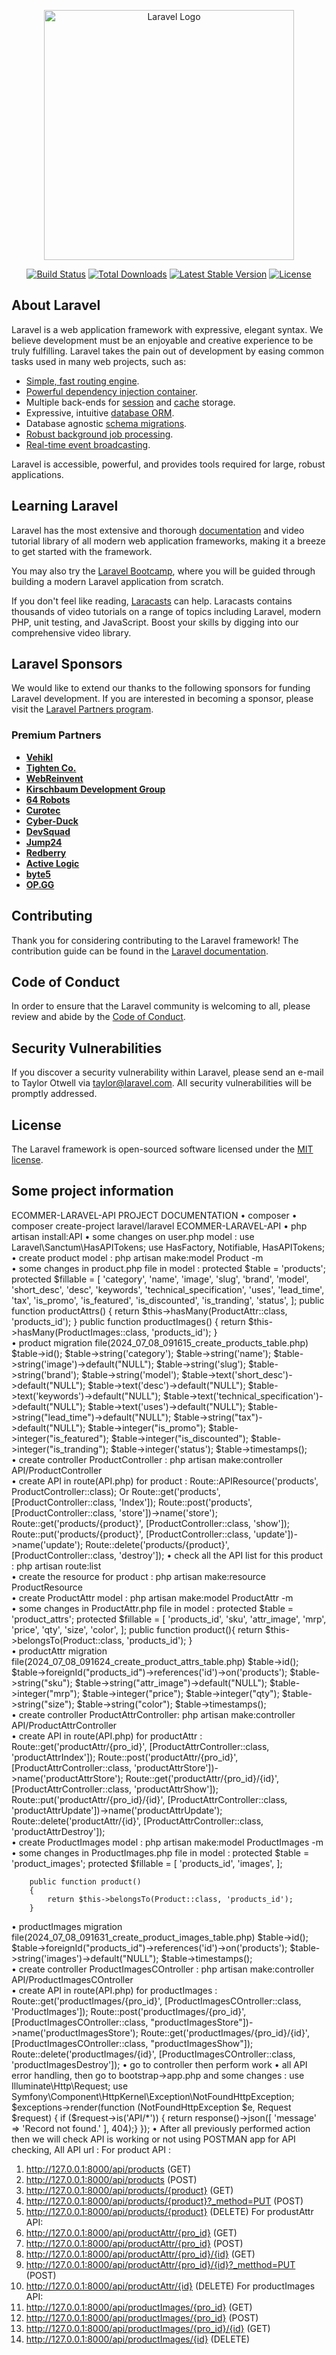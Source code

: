 <p align="center"><a href="https://laravel.com" target="_blank"><img src="https://raw.githubusercontent.com/laravel/art/master/logo-lockup/5%20SVG/2%20CMYK/1%20Full%20Color/laravel-logolockup-cmyk-red.svg" width="400" alt="Laravel Logo"></a></p>

<p align="center">
<a href="https://github.com/laravel/framework/actions"><img src="https://github.com/laravel/framework/workflows/tests/badge.svg" alt="Build Status"></a>
<a href="https://packagist.org/packages/laravel/framework"><img src="https://img.shields.io/packagist/dt/laravel/framework" alt="Total Downloads"></a>
<a href="https://packagist.org/packages/laravel/framework"><img src="https://img.shields.io/packagist/v/laravel/framework" alt="Latest Stable Version"></a>
<a href="https://packagist.org/packages/laravel/framework"><img src="https://img.shields.io/packagist/l/laravel/framework" alt="License"></a>
</p>

## About Laravel

Laravel is a web application framework with expressive, elegant syntax. We believe development must be an enjoyable and creative experience to be truly fulfilling. Laravel takes the pain out of development by easing common tasks used in many web projects, such as:

- [Simple, fast routing engine](https://laravel.com/docs/routing).
- [Powerful dependency injection container](https://laravel.com/docs/container).
- Multiple back-ends for [session](https://laravel.com/docs/session) and [cache](https://laravel.com/docs/cache) storage.
- Expressive, intuitive [database ORM](https://laravel.com/docs/eloquent).
- Database agnostic [schema migrations](https://laravel.com/docs/migrations).
- [Robust background job processing](https://laravel.com/docs/queues).
- [Real-time event broadcasting](https://laravel.com/docs/broadcasting).

Laravel is accessible, powerful, and provides tools required for large, robust applications.

## Learning Laravel

Laravel has the most extensive and thorough [documentation](https://laravel.com/docs) and video tutorial library of all modern web application frameworks, making it a breeze to get started with the framework.

You may also try the [Laravel Bootcamp](https://bootcamp.laravel.com), where you will be guided through building a modern Laravel application from scratch.

If you don't feel like reading, [Laracasts](https://laracasts.com) can help. Laracasts contains thousands of video tutorials on a range of topics including Laravel, modern PHP, unit testing, and JavaScript. Boost your skills by digging into our comprehensive video library.

## Laravel Sponsors

We would like to extend our thanks to the following sponsors for funding Laravel development. If you are interested in becoming a sponsor, please visit the [Laravel Partners program](https://partners.laravel.com).

### Premium Partners

- **[Vehikl](https://vehikl.com/)**
- **[Tighten Co.](https://tighten.co)**
- **[WebReinvent](https://webreinvent.com/)**
- **[Kirschbaum Development Group](https://kirschbaumdevelopment.com)**
- **[64 Robots](https://64robots.com)**
- **[Curotec](https://www.curotec.com/services/technologies/laravel/)**
- **[Cyber-Duck](https://cyber-duck.co.uk)**
- **[DevSquad](https://devsquad.com/hire-laravel-developers)**
- **[Jump24](https://jump24.co.uk)**
- **[Redberry](https://redberry.international/laravel/)**
- **[Active Logic](https://activelogic.com)**
- **[byte5](https://byte5.de)**
- **[OP.GG](https://op.gg)**

## Contributing

Thank you for considering contributing to the Laravel framework! The contribution guide can be found in the [Laravel documentation](https://laravel.com/docs/contributions).

## Code of Conduct

In order to ensure that the Laravel community is welcoming to all, please review and abide by the [Code of Conduct](https://laravel.com/docs/contributions#code-of-conduct).

## Security Vulnerabilities

If you discover a security vulnerability within Laravel, please send an e-mail to Taylor Otwell via [taylor@laravel.com](mailto:taylor@laravel.com). All security vulnerabilities will be promptly addressed.

## License

The Laravel framework is open-sourced software licensed under the [MIT license](https://opensource.org/licenses/MIT).

## Some project information
ECOMMER-LARAVEL-API PROJECT DOCUMENTATION
•	composer 
•	composer create-project laravel/laravel ECOMMER-LARAVEL-API 
•	php artisan install:API
•	some changes on user.php model :
		use Laravel\Sanctum\HasAPITokens;
		use HasFactory, Notifiable, HasAPITokens;
•	create product model : 
		php artisan make:model Product -m		
•	some changes in product.php file in model :
                        protected $table = 'products';
		protected $fillable = [
			'category',
			'name',
			'image',
			'slug',
			'brand',
			'model',
			'short_desc',
			'desc',
			'keywords',
			'technical_specification',
			'uses',
			'lead_time',
			'tax',
			'is_promo',
			'is_featured',
			'is_discounted',
			'is_tranding',
			'status',
		];
		public function productAttrs()
		{
			return $this->hasMany(ProductAttr::class, 'products_id');
		}
		public function productImages()
		{
			return $this->hasMany(ProductImages::class, 'products_id');
		}		
•	product migration file(2024_07_08_091615_create_products_table.php)
        		$table->id();
       		 $table->string('category');
        		$table->string('name');
        		$table->string('image')->default("NULL");
        		$table->string('slug');
       		 $table->string('brand');
        		$table->string('model');
        		$table->text('short_desc')->default("NULL");
        		$table->text('desc')->default("NULL");
        		$table->text('keywords')->default("NULL");
        		$table->text('technical_specification')->default("NULL");
        		$table->text('uses')->default("NULL");
        		$table->string("lead_time")->default("NULL");
        		$table->string("tax")->default("NULL");
        		$table->integer("is_promo");
        		$table->integer("is_featured");
       		$table->integer("is_discounted");
        		$table->integer("is_tranding");
       		 $table->integer('status');
       		 $table->timestamps();		
•	create controller ProductController : 
        		php artisan make:controller API/ProductController		
•	create API in route(API.php) for product :
		Route::APIResource('products', ProductController::class);
	Or 
		Route::get('products', [ProductController::class, 'Index']);
		Route::post('products', [ProductController::class, 'store'])->name('store');
		Route::get('products/{product}', [ProductController::class, 'show']);
		Route::put('products/{product}', [ProductController::class, 'update'])->name('update');
		Route::delete('products/{product}', [ProductController::class, 'destroy']);
•	check all the API list for this product :
		php artisan route:list		
•	create the resource for product : 
		php artisan make:resource ProductResource		
•	create ProductAttr model : 
		php artisan make:model ProductAttr -m		
•	some changes in ProductAttr.php file in model :
        		protected $table = 'product_attrs';
		protected $fillable = [
			'products_id',
			'sku',
			'attr_image',
			'mrp',
			'price',
			'qty',
			'size',
			'color',
		];
		public function product(){
		    return $this->belongsTo(Product::class, 'products_id');
	    	}		
•	productAttr migration file(2024_07_08_091624_create_product_attrs_table.php)
        		$table->id();
       		$table->foreignId("products_id")->references('id')->on('products');
        		$table->string("sku");
        		$table->string("attr_image")->default("NULL");
        		$table->integer("mrp");
        		$table->integer("price");
        		$table->integer("qty");
        		$table->string("size");
        		$table->string("color");
        		$table->timestamps();		
•	create controller ProductAttrController: 
		php artisan make:controller API/ProductAttrController		
•	create API in route(API.php) for productAttr :		
		Route::get('productAttr/{pro_id}', [ProductAttrController::class, 'productAttrIndex']);
		Route::post('productAttr/{pro_id}', [ProductAttrController::class, 'productAttrStore'])->name('productAttrStore');
		Route::get('productAttr/{pro_id}/{id}', [ProductAttrController::class, 'productAttrShow']);
		Route::put('productAttr/{pro_id}/{id}', [ProductAttrController::class, 'productAttrUpdate'])->name('productAttrUpdate');
		Route::delete('productAttr/{id}', [ProductAttrController::class, 'productAttrDestroy']);		
•	create ProductImages model  :
        		php artisan make:model ProductImages -m		
•	some changes in ProductImages.php file in model :
        		protected $table = 'product_images';
			protected $fillable = [
			'products_id',
			'images',
		];

		public function product()
		{
			return $this->belongsTo(Product::class, 'products_id');
		}		
•	productImages migration file(2024_07_08_091631_create_product_images_table.php)
        		$table->id();
        		$table->foreignId("products_id")->references('id')->on('products');
        		$table->string('images')->default("NULL");
        		$table->timestamps();		
•	create controller ProductImagesCOntroller : 
    		php artisan make:controller API/ProductImagesCOntroller		
•	create API in route(API.php) for productImages :
		Route::get('productImages/{pro_id}', [ProductImagesCOntroller::class, 'ProductImages']);
		Route::post('productImages/{pro_id}', [ProductImagesCOntroller::class, "productImagesStore"])->name('productImagesStore');
		Route::get('productImages/{pro_id}/{id}', [ProductImagesCOntroller::class, "productImagesShow"]);
		Route::delete('productImages/{id}', [ProductImagesCOntroller::class, 'productImagesDestroy']);
•	go to controller then perform work
•	all API error handling, then go to bootstrap->app.php and some changes : 
		use Illuminate\Http\Request;
            		use Symfony\Component\HttpKernel\Exception\NotFoundHttpException;
            		$exceptions->render(function (NotFoundHttpException $e, Request $request) {
           			 if ($request->is('API/*')) {
               			 return response()->json([
                    			'message' => 'Record not found.'
                			], 404);}
       			 });
•	After all previously performed action then we will check API is working or not using POSTMAN app for API checking, All API url  :
For product API : 
1.	http://127.0.0.1:8000/api/products (GET)
2.	http://127.0.0.1:8000/api/products (POST)
3.	http://127.0.0.1:8000/api/products/{product}  (GET)
4.	http://127.0.0.1:8000/api/products/{product}?_method=PUT (POST)
5.	http://127.0.0.1:8000/api/products/{product} (DELETE)
           For produstAttr API:
1.	http://127.0.0.1:8000/api/productAttr/{pro_id} (GET)
2.	http://127.0.0.1:8000/api/productAttr/{pro_id} (POST)
3.	http://127.0.0.1:8000/api/productAttr/{pro_id}/{id} (GET)
4.	http://127.0.0.1:8000/api/productAttr/{pro_id}/{id}?_metthod=PUT (POST)
5.	http://127.0.0.1:8000/api/productAttr/{id} (DELETE)
   	For productImages API:
1.	http://127.0.0.1:8000/api/productImages/{pro_id} (GET)
2.	http://127.0.0.1:8000/api/productImages/{pro_id} (POST)
3.	http://127.0.0.1:8000/api/productImages/{pro_id}/{id} (GET)
4.	http://127.0.0.1:8000/api/productImages/{id} (DELETE)
 
	

